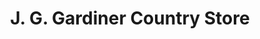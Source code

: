 ---
title: "J. G. Gardiner Country Store"
url: /bishop-auckland/j-g-gardiner-country-store/
shop: Dorfladen
---